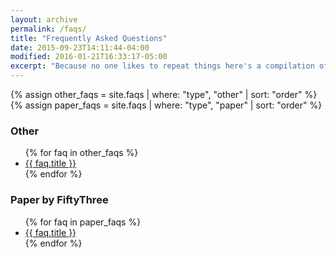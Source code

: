 ```yaml
---
layout: archive
permalink: /faqs/
title: "Frequently Asked Questions"
date: 2015-09-23T14:11:44-04:00
modified: 2016-01-21T16:33:17-05:00
excerpt: "Because no one likes to repeat things here's a compilation of answers to questions I'm often asked."
---
```


{% assign other_faqs = site.faqs | where: "type", "other" | sort: "order" %}
{% assign paper_faqs = site.faqs | where: "type", "paper" | sort: "order" %}

<h3>Other</h3>

<ul class="fl">
{% for faq in other_faqs %}
<li><a href="{{ faq.url }}">{{ faq.title }}</a></li>
{% endfor %}
</ul>

<h3>Paper by FiftyThree</h3>

<ul class="fl">
{% for faq in paper_faqs %}
<li><a href="{{ faq.url }}">{{ faq.title }}</a></li>
{% endfor %}
</ul>
